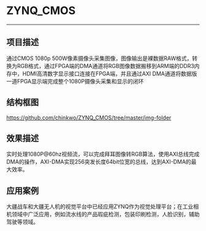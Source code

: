 # ZYNQ_CMOS  
---
## 项目描述  
通过CMOS 1080p 500W像素摄像头采集图像，图像输出是裸数据RAW格式，转换为RGB格式，通过FPGA端的DMA通道将RGB图像数据搬移到ARM端的DDR3内存中，HDMI高清数字显示接口连接在FPGA端，并且通过AXI DMA通道将数据版一道FPGA显示端完成整个1080P摄像头采集和显示的闭环  
## 结构框图   
https://github.com/chinkwo/ZYNQ_CMOS/tree/master/img-folder
## 效果描述  
实时处理1080P@60hz视频流，可以完成拜耳图像转RGB算法，使用AXI总线完成DMA的操作，AXI-DMA实现256突发长度64bit位宽的总线，达到AXI-DMA的最大效率。  
## 应用案例  
大疆战车和大疆无人机的视觉平台中已经应用ZYNQ作为视觉处理平台；在工业相机领域中广泛应用，例如流水线的产品瑕疵检测，包装印刷检测，人脸识别，辅助驾驶等领域。  
